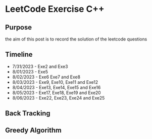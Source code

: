 # LeetCode Exercise C++

## Purpose 
the aim of this post is to record the solution of the leetcode questions

## Timeline
- 7/31/2023 - Exe2 and Exe3
- 8/01/2023 - Exe5
- 8/02/2023 - Exe6 Exe7 and Exe8
- 8/03/2023 - Exe9, Exe10, Exe11 and Exe12
- 8/04/2023 - Exe13, Exe14, Exe15 and Exe16
- 8/05/2023 - Exe17, Exe18, Exe19 and Exe20
- 8/06/2023 - Exe22, Exe23, Exe24 and Exe25


## Back Tracking 


## Greedy Algorithm
